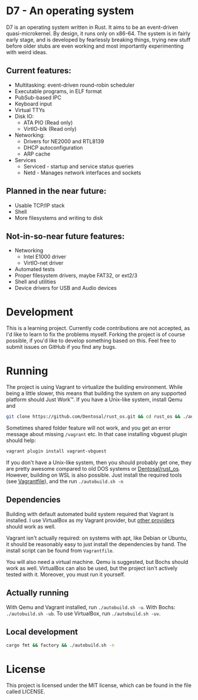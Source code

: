 # D7 - An operating system

D7 is an operating system written in Rust. It aims to be an event-driven quasi-microkernel. By design, it runs only on x86-64. The system is in fairly early stage, and is developed by fearlessly breaking things, trying new stuff before older stubs are even working and most importantly experimenting with weird ideas.

## Current features:
* Multitasking: event-driven round-robin scheduler
* Executable programs, in ELF format
* PubSub-based IPC
* Keyboard input
* Virtual TTYs
* Disk IO:
    * ATA PIO (Read only)
    * VirtIO-blk (Read only)
* Networking:
    * Drivers for NE2000 and RTL8139
    * DHCP autoconfiguration
    * ARP cache
* Services
    * Serviced - startup and service status queries
    * Netd - Manages network interfaces and sockets

## Planned in the near future:
* Usable TCP/IP stack
* Shell
* More filesystems and writing to disk

## Not-in-so-near future features:
* Networking
    * Intel E1000 driver
    * VirtIO-net driver
* Automated tests
* Proper filesystem drivers, maybe FAT32, or ext2/3
* Shell and utilities
* Device drivers for USB and Audio devices


# Development

This is a learning project. Currently code contributions are not accepted, as I'd like to learn to fix the problems myself. Forking the project is of course possible, if you'd like to develop something based on this.
Feel free to submit issues on GitHub if you find any bugs.

# Running
The project is using Vagrant to virtualize the building environment. While being a little slower, this means that building the system on any supported platform should Just Work™. If you have a Unix-like system, install Qemu and

```bash
git clone https://github.com/Dentosal/rust_os.git && cd rust_os && ./autobuild.sh -u
```

Sometimes shared folder feature will not work, and you get an error message about missing `/vagrant` etc. In that case installing vbguest plugin should help:

```bash
vagrant plugin install vagrant-vbguest
```


If you don't have a Unix-like system, then you should probably get one, they are pretty awesome compared to old DOS systems or [Dentosal/rust_os](https://github.com/Dentosal/rust_os/). However, building on WSL is also possible. Just install the required tools (see [Vagrantfile](Vagrantfile)), and the run `./autobuild.sh -n`

## Dependencies

Building with default automated build system required that Vagrant is installed. I use VirtualBox as my Vagrant provider, but [other providers](https://www.vagrantup.com/docs/providers/) should work as well.

Vagrant isn't actually required: on systems with apt, like Debian or Ubuntu, it should be reasonably easy to just install the dependencies by hand. The install script can be found from `Vagrantfile`.

You will also need a virtual machine. Qemu is suggested, but Bochs should work as well. VirtualBox can also be used, but the project isn't actively tested with it. Moreover, you must run it yourself.

## Actually running

With Qemu and Vagrant installed, run `./autobuild.sh -u`. With Bochs: `./autobuild.sh -ub`. To use VirtualBox, run `./autobuild.sh -uv`.

## Local development

```bash
cargo fmt && factory && ./autobuild.sh -n
```

# License
This project is licensed under the MIT license, which can be found in the file called LICENSE.
